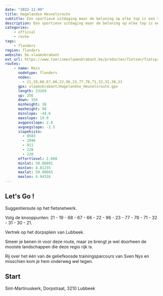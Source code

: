```yaml
---
date: "2022-11-09"
title: Hagelandse Heuvelsroute
subtitle: Een sportieve uitdaging maar de beloning op elke top is een schitterend panorama en mooie landschappen
description: Een sportieve uitdaging maar de beloning op elke top is een schitterend panorama en mooie landschappen. Langs verstilde dorpjes en fraaie gebouwen als het kasteel van Attenrode en de Herendaalhoeve. Een geliefd oefenparcours van Sven Nys.
categories:
    - official
    - route
tags:
    - flanders
region: flanders
website: be.vlaamsbrabant
ext_url: https://www.toerismevlaamsbrabant.be/producten/fietsen/fietsproducten/hagelandse-heuvelroute/index.html
routes:
    - name: Main
      nodetype: flanders
      nodes:
        - 21,19,68,67,66,22,96,23,77,78,71,32,31,30,21
      gpx: vlaamsbrabant/Hagelandse_Heuvelsroute.gpx
      length: 33269
      up: 356
      down: 356
      minheight: 38
      maxheight: 98
      minslope: -44.6
      maxslope: 19.9
      avgposslope: 2.8
      avgnegslope: -2.5
      slopehisto:
        - 8583
        - 2096
        - 911
        - 228
        - 220
      effortlevel: 2.008
      minlat: 50.86601
      minlon: 4.81235
      maxlat: 50.90665
      maxlon: 4.94316
---
```


## Let's Go ! 

Suggestieroute op het fietsnetwerk.

Volg de knooppunten: 21 - 19 - 68 - 67 - 66 - 22 - 96 - 23 - 77 - 78 - 71 - 32 - 31 - 30 - 21.

Vertrek op het dorpsplein van Lubbeek.

Smeer je benen in voor deze route, maar ze brengt je wel doorheen de mooiste landschappen die deze regio rijk is.

Rij over het één van de geliefkoosde trainingsparcours van Sven Nys en misschien kom je hem onderweg wel tegen.

## Start

Sint-Martinuskerk, Dorpstraat, 3210 Lubbeek
